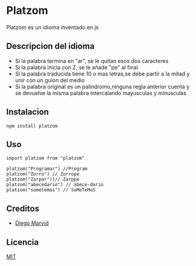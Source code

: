 # Platzom

Platzom es un idioma inventado en js

## Descripcion del idioma

- Si la palabra termina en "ar", se le quitan esos dos caracteres
- Si la palabra inicia con Z, se le añade "pe" al final
- Si la palabra traducida tiene 10 o mas letras,se debe partir a la mitad y unir con un guion del medio
- Si la palabra original es un palindromo,ninguna regla anterior cuenta y se devuelve la misma palabra intercalando mayusculas y minusculas

## Instalacion

```
npm install platzom
```

## Uso

```
import platzom from "platzom"

platzom("Programar") //Program
platzom("Zorro") // Zorrope
platzom("Zarpar"))// Zarppe
platzom("abecedario") // abece-dario
platzom("sometemos") // SoMeTeMoS
```

## Creditos
- [Diego Marvid](https://facebook.com/diegomarvid)

## Licencia

[MIT](https://opensource.org/licenses/MIT)